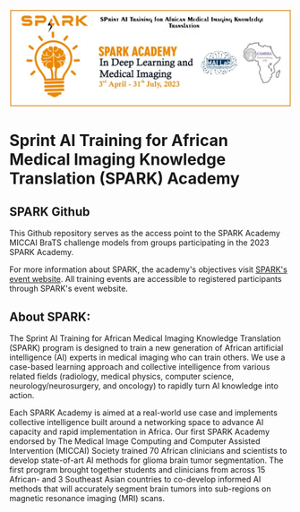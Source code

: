 ![alt text](https://github.com/CAMERA-MRI/SPARK2023/blob/main/SPARK_banner.jpeg)

# Sprint AI Training for African Medical Imaging Knowledge Translation (SPARK) Academy
## SPARK Github

This Github repository serves as the access point to the SPARK Academy MICCAI BraTS challenge models from groups participating in the 2023 SPARK Academy. 

For more information about SPARK, the academy's objectives visit [SPARK's event website](https://event.fourwaves.com/spark). All training events are accessible to registered participants through SPARK's event website.

## About SPARK:

The Sprint AI Training for African Medical Imaging Knowledge Translation (SPARK) program is designed to train a new generation of African artificial intelligence (AI) experts in medical imaging who can train others. We use a case-based learning approach and collective intelligence from various related fields (radiology, medical physics, computer science, neurology/neurosurgery, and oncology) to rapidly turn AI knowledge into action.

Each SPARK Academy is aimed at a real-world use case and implements collective intelligence built around a networking space to advance AI capacity and rapid implementation in Africa. Our first SPARK Academy endorsed by The Medical Image Computing and Computer Assisted Intervention (MICCAI) Society trained 70 African clinicians and scientists to develop state-of-art AI methods for glioma brain tumor segmentation. The first program brought together students and clinicians from across 15 African- and 3 Southeast Asian countries to co-develop informed AI methods that will accurately segment brain tumors into sub-regions on magnetic resonance imaging (MRI) scans.

